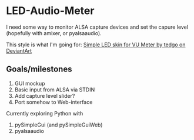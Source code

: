 # LED-Audio-Meter

I need some way to monitor ALSA capture devices and set the capure level (hopefully with amixer, or pyalsaaudio).

This style is what I'm going for:
[Simple LED skin for VU Meter by tedgo on DeviantArt](https://www.deviantart.com/tedgo/art/Simple-LED-skin-for-VU-Meter-556117014)

## Goals/milestones
1. GUI mockup
2. Basic input from ALSA via STDIN
3. Add capture level slider?
4. Port somehow to Web-interface

Currently exploring Python with
1. pySimpleGui (and pySimpleGuiWeb)
2. pyalsaaudio

